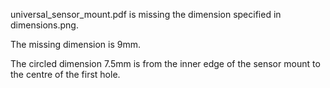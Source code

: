 universal_sensor_mount.pdf is missing the dimension specified in dimensions.png.

The missing dimension is 9mm.

The circled dimension 7.5mm is from the inner edge of the sensor mount to the centre of the first hole. 